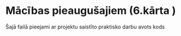 # Mācības pieaugušajiem (6.kārta )

Šajā failā pieejami ar projektu saistīto praktisko darbu avots kods

